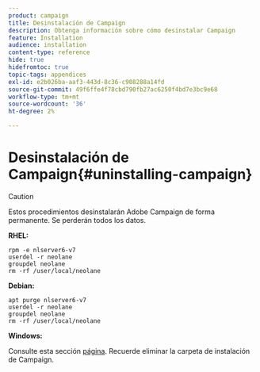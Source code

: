 ```yaml
---
product: campaign
title: Desinstalación de Campaign
description: Obtenga información sobre cómo desinstalar Campaign
feature: Installation
audience: installation
content-type: reference
hide: true
hidefromtoc: true
topic-tags: appendices
exl-id: e2b026ba-aaf3-443d-8c36-c908288a14fd
source-git-commit: 49f6ffe4f78cbd790fb27ac6250f4bd7e3bc9e68
workflow-type: tm+mt
source-wordcount: '36'
ht-degree: 2%

---
```


# Desinstalación de Campaign{#uninstalling-campaign}



>[!CAUTION]
>
>Estos procedimientos desinstalarán Adobe Campaign de forma permanente. Se perderán todos los datos.

**RHEL:**

```
rpm -e nlserver6-v7
userdel -r neolane
groupdel neolane
rm -rf /user/local/neolane
```

**Debian:**

```
apt purge nlserver6-v7
userdel -r neolane
groupdel neolane
rm -rf /user/local/neolane
```

**Windows:**

Consulte esta sección [página](../../migration/using/migrating-in-windows-for-adobe-campaign-7.md#deleting-and-cleansing-adobe-campaign-previous-version). Recuerde eliminar la carpeta de instalación de Campaign.
